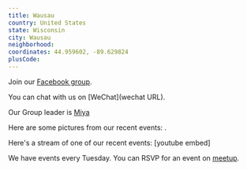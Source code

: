```yaml
---
title: Wausau
country: United States
state: Wisconsin
city: Wausau
neighborhood: 
coordinates: 44.959602, -89.629824
plusCode:
---
```

Join our [Facebook group](https://www.facebook.com/groups/free.code.camp.wausau).

You can chat with us on [WeChat](wechat URL).

Our Group leader is [Miya](freecodecamp.org/miya)

Here are some pictures from our recent events:
![]().

Here's a stream of one of our recent events:
[youtube embed]

We have events every Tuesday. You can RSVP for an event on [meetup](meetupurl).

